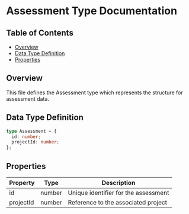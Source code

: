 # Assessment Type Documentation

## Table of Contents

- [Overview](#overview)
- [Data Type Definition](#data-type-definition)
- [Properties](#properties)

## Overview

This file defines the Assessment type which represents the structure for assessment data.

## Data Type Definition

```typescript
type Assessment = {
  id: number;
  projectId: number;
};
```

## Properties

| Property  | Type   | Description                          |
| --------- | ------ | ------------------------------------ |
| id        | number | Unique identifier for the assessment |
| projectId | number | Reference to the associated project  |
